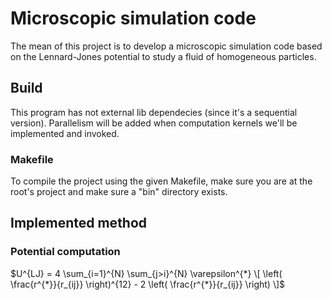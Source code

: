 # Microscopic simulation code

The mean of this project is to develop a microscopic simulation code
based on the Lennard-Jones potential to study a fluid of homogeneous particles.


## Build

This program has not external lib dependecies (since it's a sequential 
version). Parallelism will be added when computation kernels we'll be
implemented and invoked.

### Makefile

To compile the project using the given Makefile, make sure you are at the
root's project and make sure a "bin" directory exists.

## Implemented method

### Potential computation


$U^{LJ} = 4 \sum_{i=1}^{N} \sum_{j>i}^{N} \varepsilon^{*} \[ \left( \frac{r^{*}}{r_{ij}} \right)^{12} - 2 \left( \frac{r^{*}}{r_{ij}} \right) \]$
